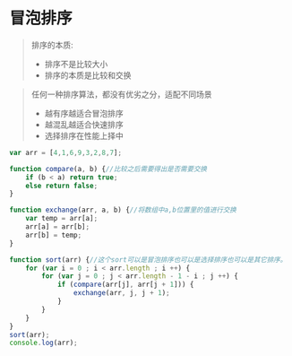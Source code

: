 #  冒泡排序

> 排序的本质:
>
> - 排序不是比较大小
> - 排序的本质是比较和交换

> 任何一种排序算法，都没有优劣之分，适配不同场景
>
> - 越有序越适合冒泡排序
> - 越混乱越适合快速排序
> - 选择排序在性能上择中

```js
var arr = [4,1,6,9,3,2,8,7];

function compare(a, b) {//比较之后需要得出是否需要交换
    if (b < a) return true;
    else return false;
}

function exchange(arr, a, b) {//将数组中a,b位置里的值进行交换
    var temp = arr[a];
    arr[a] = arr[b];
    arr[b] = temp;
}

function sort(arr) {//这个sort可以是冒泡排序也可以是选择排序也可以是其它排序。
    for (var i = 0 ; i < arr.length ; i ++) {
        for (var j = 0 ; j < arr.length - 1 - i ; j ++) {
            if (compare(arr[j], arr[j + 1])) {
                exchange(arr, j, j + 1);
            }
        }
    }
}
sort(arr);
console.log(arr);


```

